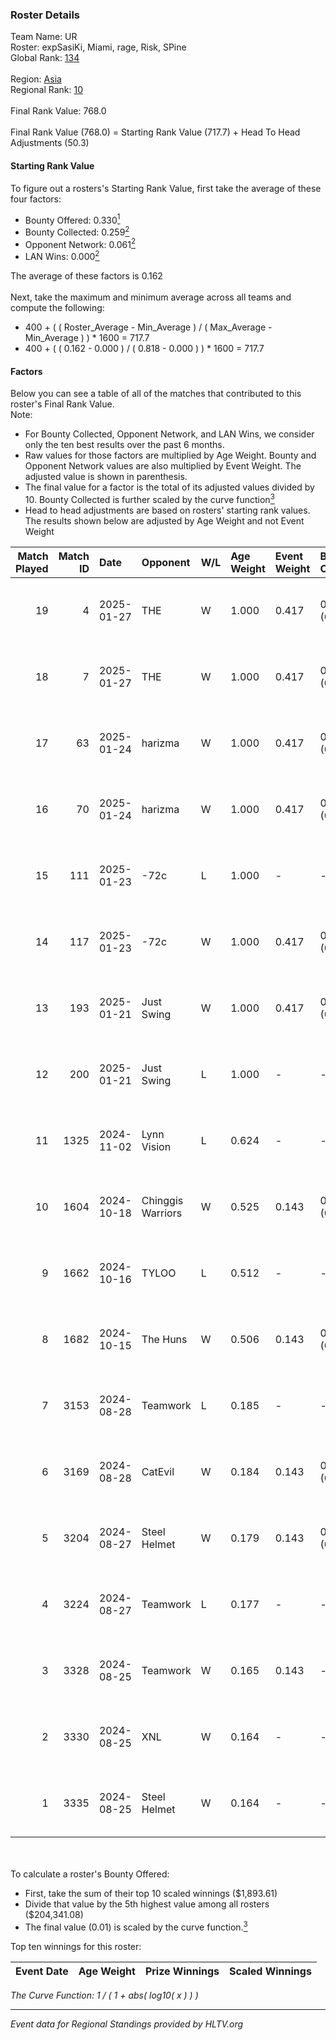 ### Roster Details<br />
Team Name: UR<br />
Roster: expSasiKi, Miami, rage, Risk, SPine<br />
Global Rank: [134](../../standings_global_2025_01_27.md)<br />
<br />
Region: [Asia]( ../../standings_asia_2025_01_27.md)<br />
Regional Rank: [10]( ../../standings_asia_2025_01_27.md)<br />
<br />
Final Rank Value:  768.0<br />
<br />
Final Rank Value (768.0) = Starting Rank Value (717.7) + Head To Head Adjustments (50.3)<br />

#### Starting Rank Value<br />
To figure out a rosters's Starting Rank Value, first take the average of these four factors:<br />
- Bounty Offered: 0.330[<sup>1</sup>](#table2)
- Bounty Collected: 0.259[<sup>2</sup>](#table1)
- Opponent Network: 0.061[<sup>2</sup>](#table1)
- LAN Wins: 0.000[<sup>2</sup>](#table1)

The average of these factors is 0.162<br />
<br />
Next, take the maximum and minimum average across all teams and compute the following:<br />
- 400 + ( ( Roster_Average - Min_Average ) / ( Max_Average - Min_Average ) ) * 1600 = 717.7
- 400 + ( ( 0.162 - 0.000 ) / ( 0.818 - 0.000 ) ) * 1600 = 717.7


#### Factors<br />
Below you can see a table of all of the matches that contributed to this roster's Final Rank Value.<br />
Note:<br />

- For Bounty Collected, Opponent Network, and LAN Wins, we consider only the ten best results over the past 6 months.
- Raw values for those factors are multiplied by Age Weight. Bounty and Opponent Network values are also multiplied by Event Weight. The adjusted value is shown in parenthesis.
- The final value for a factor is the total of its adjusted values divided by 10. Bounty Collected is further scaled by the curve function[<sup>3</sup>](#curveFunction)
- Head to head adjustments are based on rosters' starting rank values. The results shown below are adjusted by Age Weight and not Event Weight
<span id="table1"></span><br />


| Match Played | Match ID | Date       | Opponent          | W/L | Age Weight | Event Weight | Bounty Collected | Opponent Network | LAN Wins  | H2H Adj. | Roster                              |
| -: | -: | :- | :- | :- | :- | :- | :- | :- | :- | -: | :- |
|           19 |        4 | 2025-01-27 | THE               | W   | 1.000      | 0.417        | 0.000 (0.000)    | 0.112 (0.047)    | 0 (0.000) |     6.94 | expSasiKi, Miami, rage, Risk, SPine |
|           18 |        7 | 2025-01-27 | THE               | W   | 1.000      | 0.417        | 0.000 (0.000)    | 0.112 (0.047)    | 0 (0.000) |     7.38 | expSasiKi, Miami, rage, Risk, SPine |
|           17 |       63 | 2025-01-24 | harizma           | W   | 1.000      | 0.417        | 0.003 (0.001)    | 0.230 (0.096)    | 0 (0.000) |    12.40 | expSasiKi, Miami, rage, Risk, SPine |
|           16 |       70 | 2025-01-24 | harizma           | W   | 1.000      | 0.417        | 0.003 (0.001)    | 0.230 (0.096)    | 0 (0.000) |    13.51 | expSasiKi, Miami, rage, Risk, SPine |
|           15 |      111 | 2025-01-23 | -72c              | L   | 1.000      | -            | -                | -                | -         |   -19.30 | expSasiKi, Miami, rage, Risk, SPine |
|           14 |      117 | 2025-01-23 | -72c              | W   | 1.000      | 0.417        | 0.000 (0.000)    | 0.300 (0.125)    | 0 (0.000) |    11.90 | expSasiKi, Miami, rage, Risk, SPine |
|           13 |      193 | 2025-01-21 | Just Swing        | W   | 1.000      | 0.417        | 0.009 (0.004)    | 0.295 (0.123)    | 0 (0.000) |    17.08 | expSasiKi, Miami, rage, Risk, SPine |
|           12 |      200 | 2025-01-21 | Just Swing        | L   | 1.000      | -            | -                | -                | -         |   -14.30 | expSasiKi, Miami, rage, Risk, SPine |
|           11 |     1325 | 2024-11-02 | Lynn Vision       | L   | 0.624      | -            | -                | -                | -         |    -3.93 | FIOURN, Miami, rage, SPine, Zy88    |
|           10 |     1604 | 2024-10-18 | Chinggis Warriors | W   | 0.525      | 0.143        | 0.040 (0.003)    | 0.428 (0.032)    | 0 (0.000) |    12.69 | FIOURN, Miami, rage, SPine, Zy88    |
|            9 |     1662 | 2024-10-16 | TYLOO             | L   | 0.512      | -            | -                | -                | -         |    -4.54 | FIOURN, Miami, rage, SPine, Zy88    |
|            8 |     1682 | 2024-10-15 | The Huns          | W   | 0.506      | 0.143        | 0.057 (0.004)    | 0.569 (0.041)    | 0 (0.000) |    14.15 | FIOURN, Miami, rage, SPine, Zy88    |
|            7 |     3153 | 2024-08-28 | Teamwork          | L   | 0.185      | -            | -                | -                | -         |    -4.49 | FIOURN, Miami, rage, SPine, Zy88    |
|            6 |     3169 | 2024-08-28 | CatEvil           | W   | 0.184      | 0.143        | 0.000 (0.000)    | 0.146 (0.004)    | 0 (0.000) |     1.61 | FIOURN, Miami, rage, SPine, Zy88    |
|            5 |     3204 | 2024-08-27 | Steel Helmet      | W   | 0.179      | 0.143        | 0.000 (0.000)    | -                | 0 (0.000) |     0.82 | FIOURN, Miami, rage, SPine, Zy88    |
|            4 |     3224 | 2024-08-27 | Teamwork          | L   | 0.177      | -            | -                | -                | -         |    -4.34 | FIOURN, Miami, rage, SPine, Zy88    |
|            3 |     3328 | 2024-08-25 | Teamwork          | W   | 0.165      | 0.143        | -                | 0.039 (0.001)    | -         |     1.16 | FIOURN, Miami, rage, SPine, Zy88    |
|            2 |     3330 | 2024-08-25 | XNL               | W   | 0.164      | -            | -                | -                | -         |     0.75 | FIOURN, Miami, rage, SPine, Zy88    |
|            1 |     3335 | 2024-08-25 | Steel Helmet      | W   | 0.164      | -            | -                | -                | -         |     0.74 | FIOURN, Miami, rage, SPine, Zy88    |

<br />
<span id="table2"></span><br />
To calculate a roster's Bounty Offered:<br />

- First, take the sum of their top 10 scaled winnings ($1,893.61)
- Divide that value by the 5th highest value among all rosters ($204,341.08)
- The final value (0.01) is scaled by the curve function.[<sup>3</sup>](#curveFunction)

Top ten winnings for this roster:<br />

| Event Date | Age Weight | Prize Winnings | Scaled Winnings |
| :- | -: | :- | :- |


<span id="curveFunction"></span>_The Curve Function: 1 / ( 1 + abs( log10( x ) ) )_<br />

---
_Event data for Regional Standings provided by HLTV.org_<br />
